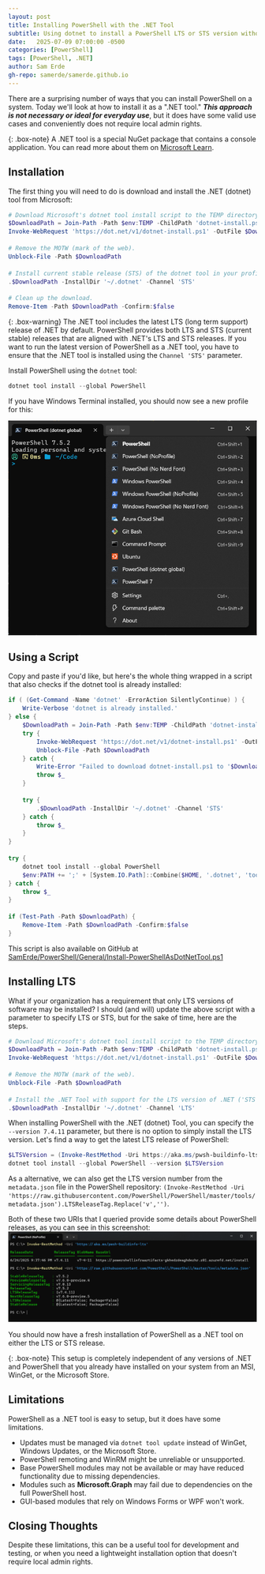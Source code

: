 ```yaml
---
layout: post
title: Installing PowerShell with the .NET Tool
subtitle: Using dotnet to install a PowerShell LTS or STS version without local admin rights.
date:   2025-07-09 07:00:00 -0500
categories: [PowerShell]
tags: [PowerShell, .NET]
author: Sam Erde
gh-repo: samerde/samerde.github.io
---
```


There are a surprising number of ways that you can install PowerShell on a system. Today we'll look at how to install it as a ".NET tool." _**This approach is not necessary or ideal for everyday use**_, but it does have some valid use cases and conveniently does not require local admin rights.

{: .box-note}
A .NET tool is a special NuGet package that contains a console application. You can read more about them on [Microsoft Learn](https://learn.microsoft.com/en-us/dotnet/core/tools/global-tools).

## Installation

The first thing you will need to do is download and install the .NET (dotnet) tool from Microsoft:

```powershell
# Download Microsoft's dotnet tool install script to the TEMP directory.
$DownloadPath = Join-Path -Path $env:TEMP -ChildPath 'dotnet-install.ps1'
Invoke-WebRequest 'https://dot.net/v1/dotnet-install.ps1' -OutFile $DownloadPath

# Remove the MOTW (mark of the web).
Unblock-File -Path $DownloadPath

# Install current stable release (STS) of the dotnet tool in your profile directory.
.$DownloadPath -InstallDir '~/.dotnet' -Channel 'STS'

# Clean up the download.
Remove-Item -Path $DownloadPath -Confirm:$false
```

{: .box-warning}
The .NET tool includes the latest LTS (long term support) release of .NET by default. PowerShell provides both LTS and STS (current stable) releases that are aligned with .NET's LTS and STS releases. If you want to run the latest version of PowerShell as a .NET tool, you have to ensure that the .NET tool is installed using the `Channel 'STS'` parameter.

Install PowerShell using the `dotnet` tool:
```powershell
dotnet tool install --global PowerShell
```

If you have Windows Terminal installed, you should now see a new profile for this:

![Windows Terminal with a profile added for the PowerShell .NET tool](/assets/img/content/Windows-Terminal-PowerShell-dotnet-global-tool-profile.png)

## Using a Script

Copy and paste if you'd like, but here's the whole thing wrapped in a script that also checks if the dotnet tool is already installed:

```powershell
if ( (Get-Command -Name 'dotnet' -ErrorAction SilentlyContinue) ) {
    Write-Verbose 'dotnet is already installed.'
} else {
    $DownloadPath = Join-Path -Path $env:TEMP -ChildPath 'dotnet-install.ps1'
    try {
        Invoke-WebRequest 'https://dot.net/v1/dotnet-install.ps1' -OutFile $DownloadPath
        Unblock-File -Path $DownloadPath
    } catch {
        Write-Error "Failed to download dotnet-install.ps1 to '$DownloadPath'."
        throw $_
    }

    try {
        .$DownloadPath -InstallDir '~/.dotnet' -Channel 'STS'
    } catch {
        throw $_
    }
}

try {
    dotnet tool install --global PowerShell
    $env:PATH += ';' + [System.IO.Path]::Combine($HOME, '.dotnet', 'tools')
} catch {
    throw $_
}

if (Test-Path -Path $DownloadPath) {
    Remove-Item -Path $DownloadPath -Confirm:$false
}
```

This script is also available on GitHub at [SamErde/PowerShell/General/Install-PowerShellAsDotNetTool.ps1](https://github.com/SamErde/PowerShell/blob/main/General/Install-PowerShellAsDotNetTool.ps1)

## Installing LTS

What if your organization has a requirement that only LTS versions of software may be installed? I should (and will) update the above script with a parameter to specify LTS or STS, but for the sake of time, here are the steps.

```powershell
# Download Microsoft's dotnet tool install script to the TEMP directory.
$DownloadPath = Join-Path -Path $env:TEMP -ChildPath 'dotnet-install.ps1'
Invoke-WebRequest 'https://dot.net/v1/dotnet-install.ps1' -OutFile $DownloadPath

# Remove the MOTW (mark of the web).
Unblock-File -Path $DownloadPath

# Install the .NET Tool with support for the LTS version of .NET ('STS' is the default).
.$DownloadPath -InstallDir '~/.dotnet' -Channel 'LTS'
```

When installing PowerShell with the .NET (dotnet) Tool, you can specify the `--version 7.4.11` parameter, but there is no option to simply install the LTS version. Let's find a way to get the latest LTS release of PowerShell:

```powershell
$LTSVersion = (Invoke-RestMethod -Uri https://aka.ms/pwsh-buildinfo-lts).ReleaseTag.Replace('v','')
dotnet tool install --global PowerShell --version $LTSVersion
```

As a alternative, we can also get the LTS version number from the `metadata.json` file in the PowerShell repository: `(Invoke-RestMethod -Uri 'https://raw.githubusercontent.com/PowerShell/PowerShell/master/tools/metadata.json').LTSReleaseTag.Replace('v','')`.

Both of these two URIs that I queried provide some details about PowerShell releases, as you can see in this screenshot:
![PowerShell in Windows Terminal showing the output of Invoke-RestMethod getting two PowerShell release info URIs. ](/assets/img/content/PowerShell-LTS-Version-Release-Commands.png)

You should now have a fresh installation of PowerShell as a .NET tool on either the LTS or STS release.

{: .box-note}
This setup is completely independent of any versions of .NET and PowerShell that you already have installed on your system from an MSI, WinGet, or the Microsoft Store.

## Limitations

PowerShell as a .NET tool is easy to setup, but it does have some limitations.

- Updates must be managed via `dotnet tool update` instead of WinGet, Windows Updates, or the Microsoft Store.
- PowerShell remoting and WinRM might be unreliable or unsupported.
- Base PowerShell modules may not be available or may have reduced functionality due to missing dependencies.
- Modules such as **Microsoft.Graph** may fail due to dependencies on the full PowerShell host.
- GUI-based modules that rely on Windows Forms or WPF won't work.

## Closing Thoughts

Despite these limitations, this can be a useful tool for development and testing, or when you need a lightweight installation option that doesn't require local admin rights.
